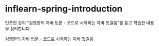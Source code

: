 # inflearn-spring-introduction
인프런 강의 "김영한의 자바 입문 - 코드로 시작하는 자바 첫걸음"를 듣고 학습한 내용을 정리합니다.

[김영한의 자바 입문 - 코드로 시작하는 자바 첫걸음](https://www.inflearn.com/course/%EA%B9%80%EC%98%81%ED%95%9C%EC%9D%98-%EC%9E%90%EB%B0%94-%EC%9E%85%EB%AC%B8/dashboard)